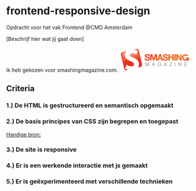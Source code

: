 # frontend-responsive-design
Opdracht voor het vak Frontend @CMD Amsterdam

[Beschrijf hier wat jij gaat doen]

ik heb gekozen voor smashingmagazine.com. 
![Smashing Magazine Logo](_readme/smlogo.png)


## Criteria
### 1.) De HTML is gestructureerd en semantisch opgemaakt

### 2.) De basis principes van CSS zijn begrepen en toegepast
[Handige bron:](codepen.io/joostf)

### 3.) De site is responsive

### 4.) Er is een werkende interactie met js gemaakt

### 5.) Er is geëxperimenteerd met verschillende technieken
